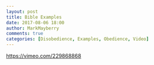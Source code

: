 ```yaml
---
layout: post
title: Bible Examples
date: 2017-08-06 18:00
author: MarkMayberry
comments: true
categories: [Disobedience, Examples, Obedience, Video]
---
```

https://vimeo.com/229868868

&nbsp;
